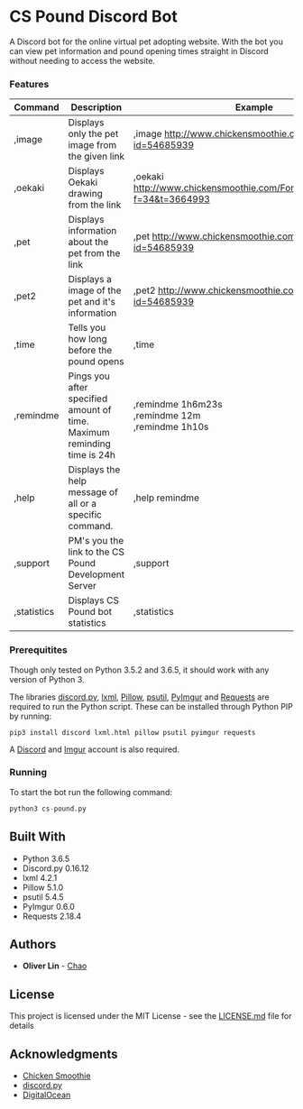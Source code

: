 # CS Pound Discord Bot

A Discord bot for the online virtual pet adopting website. With the bot you can view pet information and pound opening times straight in Discord without needing to access the website.

### Features

| Command       | Description                                                               | Example                                                                       |
|-------------  |-------------------------------------------------------------------------  |---------------------------------------------------------------------------    |
| ,image        | Displays only the pet image from the given link                           | ,image http://www.chickensmoothie.com/viewpet.php?id=54685939                 |
| ,oekaki       | Displays Oekaki drawing from the link                                     | ,oekaki http://www.chickensmoothie.com/Forum/viewtopic.php?f=34&t=3664993     |
| ,pet          | Displays information about the pet from the link                          | ,pet http://www.chickensmoothie.com/viewpet.php?id=54685939                   |
| ,pet2         | Displays a image of the pet and it's information                          | ,pet2 http://www.chickensmoothie.com/viewpet.php?id=54685939                  |
| ,time         | Tells you how long before the pound opens                                 | ,time                                                                         |
| ,remindme     | Pings you after specified amount of time. Maximum reminding time is 24h   | ,remindme 1h6m23s<br>,remindme 12m<br>,remindme 1h10s                         |
| ,help         | Displays the help message of all or a specific command.                   | ,help remindme                                                                |
| ,support      | PM's you the link to the CS Pound Development Server                      | ,support                                                                      |
| ,statistics   | Displays CS Pound bot statistics                                          | ,statistics                                                                   |

### Prerequitites

Though only tested on Python 3.5.2 and 3.6.5, it should work with any version of Python 3.

The libraries [discord.py](https://github.com/Rapptz/discord.py), [lxml](http://lxml.de), [Pillow](http://python-pillow.org), [psutil](https://github.com/giampaolo/psutil), [PyImgur](https://github.com/Damgaard/PyImgur) and [Requests](http://docs.python-requests.org/en/master/) are required to run the Python script. These can be installed through Python PIP by running:
```
pip3 install discord lxml.html pillow psutil pyimgur requests
```

A [Discord](https://discordapp.com) and [Imgur](https://imgur.com) account is also required.

### Running

To start the bot run the following command:
```python
python3 cs-pound.py
```

## Built With

* Python 3.6.5
* Discord.py 0.16.12
* lxml 4.2.1
* Pillow 5.1.0
* psutil 5.4.5
* PyImgur 0.6.0
* Requests 2.18.4

## Authors

* **Oliver Lin** - [Chao](http://27.253.115.239:3000/chao)

## License

This project is licensed under the MIT License - see the [LICENSE.md](LICENSE) file for details

## Acknowledgments

* [Chicken Smoothie](http://www.chickensmoothie.com)
* [discord.py](https://github.com/Rapptz/discord.py)
* [DigitalOcean](https://www.digitalocean.com)